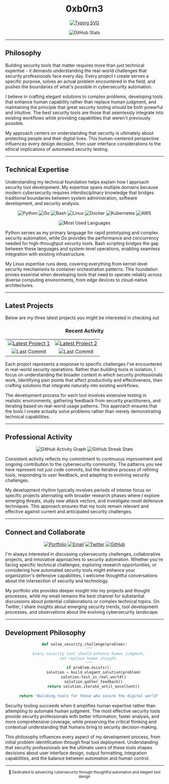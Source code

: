<div align="center">

# 0xb0rn3

[![Typing SVG](https://readme-typing-svg.herokuapp.com?font=JetBrains+Mono&weight=300&size=18&duration=3000&pause=1000&color=6C7B95&center=true&vCenter=true&width=500&lines=Security+Engineer;Tool+Developer;System+Architect;Cybersecurity+Automation+Specialist)](https://git.io/typing-svg)

<div align="center">
  <img src="https://github-readme-stats.vercel.app/api?username=0xb0rn3&show_icons=true&theme=tokyonight&hide_border=true&bg_color=0D1117&title_color=6C7B95&icon_color=58A6FF&text_color=8B949E&count_private=true" alt="GitHub Stats" />
</div>

</div>

---

## Philosophy

Building security tools that matter requires more than just technical expertise - it demands understanding the real-world challenges that security professionals face every day. Every project I create serves a specific purpose, solves an actual problem encountered in the field, and pushes the boundaries of what's possible in cybersecurity automation.

I believe in crafting elegant solutions to complex problems, developing tools that enhance human capability rather than replace human judgment, and maintaining the principle that great security tooling should be both powerful and intuitive. The best security tools are those that seamlessly integrate into existing workflows while providing capabilities that weren't previously possible.

My approach centers on understanding that security is ultimately about protecting people and their digital lives. This human-centered perspective influences every design decision, from user interface considerations to the ethical implications of automated security testing.

---

## Technical Expertise

Understanding my technical foundation helps explain how I approach security tool development. My expertise spans multiple domains because modern cybersecurity requires interdisciplinary knowledge that bridges traditional boundaries between system administration, software development, and security analysis.

<div align="center">

![Python](https://img.shields.io/badge/Python-0D1117?style=flat-square&logo=python&logoColor=6C7B95)
![Go](https://img.shields.io/badge/Go-0D1117?style=flat-square&logo=go&logoColor=6C7B95)
![Bash](https://img.shields.io/badge/Bash-0D1117?style=flat-square&logo=gnu-bash&logoColor=6C7B95)
![Linux](https://img.shields.io/badge/Linux-0D1117?style=flat-square&logo=linux&logoColor=6C7B95)
![Docker](https://img.shields.io/badge/Docker-0D1117?style=flat-square&logo=docker&logoColor=6C7B95)
![Kubernetes](https://img.shields.io/badge/Kubernetes-0D1117?style=flat-square&logo=kubernetes&logoColor=6C7B95)
![AWS](https://img.shields.io/badge/AWS-0D1117?style=flat-square&logo=amazonaws&logoColor=6C7B95)

<img src="https://github-readme-stats.vercel.app/api/top-langs/?username=0xb0rn3&layout=compact&theme=tokyonight&hide_border=true&bg_color=0D1117&title_color=6C7B95&text_color=8B949E&langs_count=8" alt="Most Used Languages"/>

</div>

Python serves as my primary language for rapid prototyping and complex security automation, while Go provides the performance and concurrency needed for high-throughput security tools. Bash scripting bridges the gap between these languages and system-level operations, enabling seamless integration with existing infrastructure.

My Linux expertise runs deep, covering everything from kernel-level security mechanisms to container orchestration patterns. This foundation proves essential when developing tools that need to operate reliably across diverse computing environments, from edge devices to cloud-native architectures.

---

## Latest Projects

<!-- LATEST-PROJECTS-START -->
Below are my three latest projects you might be interested in checking out 

<div align="center">

### Recent Activity

<table>
<tr>
<td align="center">
<a href="https://github.com/0xb0rn3/krilin">
<img src="https://github-readme-stats.vercel.app/api/pin/?username=0xb0rn3&repo=krilin&theme=tokyonight&hide_border=true&bg_color=0D1117&title_color=6C7B95&text_color=8B949E" alt="Latest Project 1"/>
</a>
</td>
<td align="center">
<a href="https://github.com/0xb0rn3/bkygo">
<img src="https://github-readme-stats.vercel.app/api/pin/?username=0xb0rn3&repo=bkygo&theme=tokyonight&hide_border=true&bg_color=0D1117&title_color=6C7B95&text_color=8B949E" alt="Latest Project 2"/>
</a>
</td>
</tr>
<tr>
<td align="center">
<img src="https://img.shields.io/github/last-commit/0xb0rn3/krilin?style=flat-square&color=6C7B95&bg_color=0D1117" alt="Last Commit"/>
</td>
<td align="center">
<img src="https://img.shields.io/github/last-commit/0xb0rn3/bkygo?style=flat-square&color=6C7B95&bg_color=0D1117" alt="Last Commit"/>
</td>
</tr>
</table>

</div>
<!-- LATEST-PROJECTS-END -->

Each project represents a response to specific challenges I've encountered in real-world security operations. Rather than building tools in isolation, I focus on understanding the broader context in which security professionals work, identifying pain points that affect productivity and effectiveness, then crafting solutions that integrate naturally into existing workflows.

The development process for each tool involves extensive testing in realistic environments, gathering feedback from security practitioners, and iterating based on real-world usage patterns. This approach ensures that the tools I create actually solve problems rather than merely demonstrating technical capabilities.

---

## Professional Activity

<div align="center">

<img src="https://github-readme-activity-graph.vercel.app/graph?username=0xb0rn3&theme=tokyo-night&hide_border=true&bg_color=0D1117&color=6C7B95&line=58A6FF&point=8B949E" alt="GitHub Activity Graph"/>

<img src="https://github-readme-streak-stats.herokuapp.com/?user=0xb0rn3&theme=tokyonight&hide_border=true&background=0D1117&stroke=6C7B95&ring=58A6FF&fire=58A6FF&currStreakLabel=6C7B95" alt="GitHub Streak Stats"/>

</div>

Consistent activity reflects my commitment to continuous improvement and ongoing contribution to the cybersecurity community. The patterns you see here represent not just code commits, but the iterative process of refining tools, responding to user feedback, and adapting to evolving security challenges.

My development rhythm typically involves periods of intense focus on specific projects alternating with broader research phases where I explore emerging threats, study new attack vectors, and investigate novel defensive techniques. This approach ensures that my tools remain relevant and effective against current and anticipated security challenges.

---

## Connect and Collaborate

<div align="center">

[![Portfolio](https://img.shields.io/badge/Portfolio-0D1117?style=for-the-badge&logo=firefox&logoColor=6C7B95)](https://0xb0rn3.github.io)
[![Email](https://img.shields.io/badge/Email-0D1117?style=for-the-badge&logo=protonmail&logoColor=6C7B95)](mailto:q4n0@proton.me)
[![Twitter](https://img.shields.io/badge/Twitter-0D1117?style=for-the-badge&logo=x&logoColor=6C7B95)](https://x.com/0xbv1)
[![GitHub](https://img.shields.io/badge/GitHub-0D1117?style=for-the-badge&logo=github&logoColor=6C7B95)](https://github.com/0xb0rn3)

</div>

I'm always interested in discussing cybersecurity challenges, collaborative projects, and innovative approaches to security automation. Whether you're facing specific technical challenges, exploring research opportunities, or considering how automated security tools might enhance your organization's defensive capabilities, I welcome thoughtful conversations about the intersection of security and technology.

My portfolio site provides deeper insight into my projects and thought processes, while my email remains the best channel for substantial discussions about potential collaborations or complex technical topics. On Twitter, I share insights about emerging security trends, tool development processes, and observations about the evolving cybersecurity landscape.

---

## Development Philosophy

<div align="center">

```python
def solve_security_challenge(problem):
    """
    Every security tool should enhance human judgment,
    not replace human insight.
    """
    if problem.exists():
        solution = build_elegant_solution(problem)
        solution.test_in_real_world()
        solution.gather_feedback()
        return solution.iterate_until_excellent()
    
    return "Building tools for those who secure the digital world"
```

</div>

Security tooling succeeds when it amplifies human expertise rather than attempting to automate human judgment. The most effective security tools provide security professionals with better information, faster analysis, and more comprehensive coverage, while preserving the critical thinking and contextual understanding that humans bring to security decision-making.

This philosophy influences every aspect of my development process, from initial problem identification through final tool deployment. Understanding that security professionals are the ultimate users of these tools shapes decisions about user interface design, output formatting, integration capabilities, and the balance between automation and human control.

---

<div align="center">

<sub>🔐 Dedicated to advancing cybersecurity through thoughtful automation and elegant tool design</sub>

</div>
